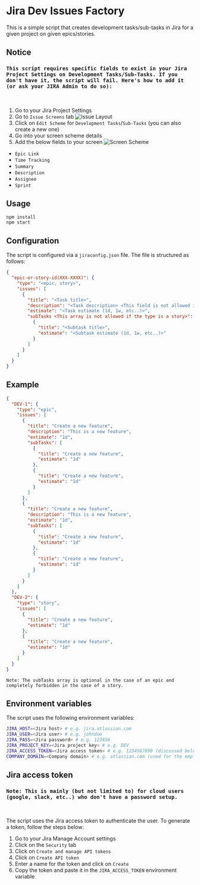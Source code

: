 # Jira Dev Issues Factory

This is a simple script that creates development tasks/sub-tasks in Jira for a given project on given epics/stories.

## Notice

### `This script requires specific fields to exist in your Jira Project Settings on Development Tasks/Sub-Tasks. If you don't have it, the script will fail. Here's how to add it (or ask your JIRA Admin to do so):`

<br/>

1. Go to your Jira Project Settings
2. Go to `Issue Screens` tab
   ![Issue Layout](https://i.ibb.co/3NHktvt/image.png)
3. Click on `Edit Scheme` for `Development Tasks`/`Sub-Tasks` (you can also create a new one)
4. Go into your screen scheme details
5. Add the below fields to your screen
   ![Screen Scheme](https://i.ibb.co/YWYKBCK/image.png)

- `Epic Link`
- `Time Tracking`
- `Summary`
- `Description`
- `Assignee`
- `Sprint`

## Usage

```npm
npm install
npm start
```

## Configuration

The script is configured via a `jiraconfig.json` file. The file is structured as follows:

```json
{
  "epic-or-story-id(XXX-XXXX)": {
    "type": "<epic, story>",
    "issues": [
      {
        "title": "<Task title>",
        "description": "<Task description> <This field is not allowed if the type is a story>",
        "estimate": "<Task estimate (1d, 1w, etc..)>",
        "subTasks <This array is not allowed if the type is a story>": [
          {
            "title": "<Subtask title>",
            "estimate": "<Subtask estimate (1d, 1w, etc..)>"
          }
        ]
      }
    ]
  }
}
```

## Example

```json
{
  "DEV-1": {
    "type": "epic",
    "issues": [
      {
        "title": "Create a new feature",
        "description": "This is a new feature",
        "estimate": "1d",
        "subTasks": [
          {
            "title": "Create a new feature",
            "estimate": "1d"
          },
          {
            "title": "Create a new feature",
            "estimate": "1d"
          }
        ]
      },
      {
        "title": "Create a new feature",
        "description": "This is a new feature",
        "estimate": "1d",
        "subTasks": [
          {
            "title": "Create a new feature",
            "estimate": "1d"
          },
          {
            "title": "Create a new feature",
            "estimate": "1d"
          }
        ]
      }
    ]
  },
  "DEV-2": {
    "type": "story",
    "issues": [
      {
        "title": "Create a new feature",
        "estimate": "1d"
      },
      {
        "title": "Create a new feature",
        "estimate": "1d"
      }
    ]
  }
}
```

`Note: The subTasks array is optional in the case of an epic and completely forbidden in the case of a story.`

## Environment variables

The script uses the following environment variables:

```bash
JIRA_HOST=<Jira host> # e.g. jira.atlassian.com
JIRA_USER=<Jira user> # e.g. johndoe
JIRA_PASS=<Jira password> # e.g. 123456
JIRA_PROJECT_KEY=<Jira project key> # e.g. DEV
JIRA_ACCESS_TOKEN=<Jira access token> # e.g. 1234567890 (discussed below)
COMPANY_DOMAIN=<Company domain> # e.g. atlassian.com (used for the employee email domains)
```

## Jira access token

### `Note: This is mainly (but not limited to) for cloud users (google, slack, etc..) who don't have a password setup.`

<br/>

The script uses the Jira access token to authenticate the user. To generate a token, follow the steps below:

1. Go to your Jira Manage Account settings
2. Click on the `Security` tab
3. Click on `Create and manage API tokens`
4. Click on `Create API token`
5. Enter a name for the token and click on `Create`
6. Copy the token and paste it in the `JIRA_ACCESS_TOKEN` environment variable
